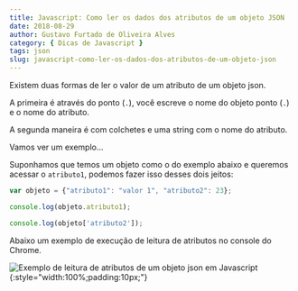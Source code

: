 ```yaml
---
title: Javascript: Como ler os dados dos atributos de um objeto JSON
date: 2018-08-29
author: Gustavo Furtado de Oliveira Alves
category: { Dicas de Javascript }
tags: json
slug: javascript-como-ler-os-dados-dos-atributos-de-um-objeto-json
---
```


Existem duas formas de ler o valor de um atributo de um objeto json.

A primeira é através do ponto (`.`), você escreve o nome do objeto ponto (`.`) e o nome do atributo.

A segunda maneira é com colchetes e uma string com o nome do atributo.

Vamos ver um exemplo...

Suponhamos que temos um objeto como o do exemplo abaixo e queremos acessar o `atributo1`,
podemos fazer isso desses dois jeitos:

```javascript
var objeto = {"atributo1": "valor 1", "atributo2": 23};

console.log(objeto.atributo1);

console.log(objeto['atributo2']);
```

Abaixo um exemplo de execução de leitura de atributos no console do Chrome.

![Exemplo de leitura de atributos de um objeto json em Javascript](/images/javascript-como-ler-os-dados-dos-atributos-de-um-objeto-json/leitura-de-atributos-de-um-json.gif){:style="width:100%;padding:10px;"}
